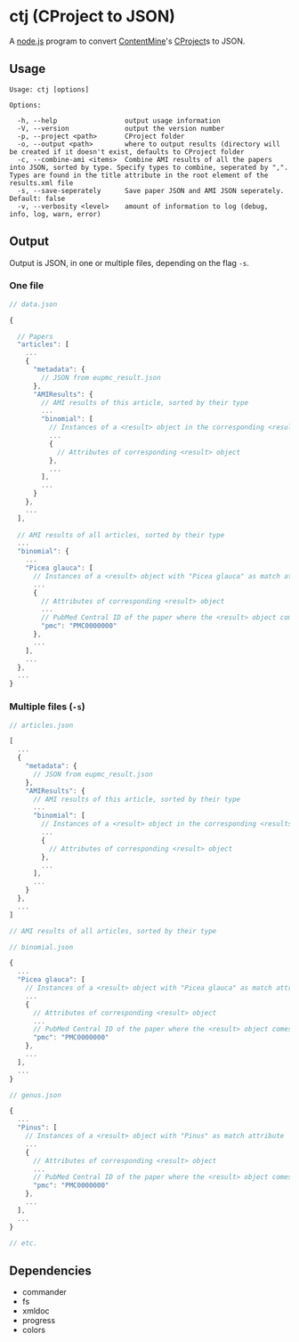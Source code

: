 # ctj (CProject to JSON)

A [node.js](https://nodejs.org/) program to convert [ContentMine](http://contentmine.org/)'s [CProject](https://github.com/ContentMine/CTree/blob/master/CProject.md)s to JSON.

## Usage

    Usage: ctj [options]
    
    Options:
    
      -h, --help                 output usage information
      -V, --version              output the version number
      -p, --project <path>       CProject folder
      -o, --output <path>        where to output results (directory will be created if it doesn't exist, defaults to CProject folder
      -c, --combine-ami <items>  Combine AMI results of all the papers into JSON, sorted by type. Specify types to combine, seperated by ",". Types are found in the title attribute in the root element of the results.xml file
      -s, --save-seperately      Save paper JSON and AMI JSON seperately. Default: false
      -v, --verbosity <level>    amount of information to log (debug, info, log, warn, error)

## Output

Output is JSON, in one or multiple files, depending on the flag `-s`.

### One file

```javascript
// data.json

{

  // Papers
  "articles": [
    ...
    {
      "metadata": {
        // JSON from eupmc_result.json
      },
      "AMIResults": {
        // AMI results of this article, sorted by their type
        ...
        "binomial": [
          // Instances of a <result> object in the corresponding <results> object
          ...
          {
            // Attributes of corresponding <result> object
          },
          ...
        ],
        ...
      }
    },
    ...
  ],
  
  // AMI results of all articles, sorted by their type
  ...
  "binomial": {
    ...
    "Picea glauca": [
      // Instances of a <result> object with "Picea glauca" as match attribute
      ...
      {
        // Attributes of corresponding <result> object
        ...
        // PubMed Central ID of the paper where the <result> object comes from
        "pmc": "PMC0000000"
      },
      ...
    ],
    ...
  },
  ...
}
```

### Multiple files (`-s`)

```javascript
// articles.json

[
  ...
  {
    "metadata": {
      // JSON from eupmc_result.json
    },
    "AMIResults": {
      // AMI results of this article, sorted by their type
      ...
      "binomial": [
        // Instances of a <result> object in the corresponding <results> object
        ...
        {
          // Attributes of corresponding <result> object
        },
        ...
      ],
      ...
    }
  },
  ...
]

// AMI results of all articles, sorted by their type

// binomial.json

{
  ...
  "Picea glauca": [
    // Instances of a <result> object with "Picea glauca" as match attribute
    ...
    {
      // Attributes of corresponding <result> object
      ...
      // PubMed Central ID of the paper where the <result> object comes from
      "pmc": "PMC0000000"
    },
    ...
  ],
  ...
}

// genus.json

{
  ...
  "Pinus": [
    // Instances of a <result> object with "Pinus" as match attribute
    ...
    {
      // Attributes of corresponding <result> object
      ...
      // PubMed Central ID of the paper where the <result> object comes from
      "pmc": "PMC0000000"
    },
    ...
  ],
  ...
}

// etc.
```

## Dependencies

 * commander
 * fs
 * xmldoc
 * progress
 * colors